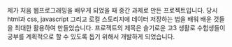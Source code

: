 제가 처음 웹프로그래밍을 배우게 되었을 때 중간 과제로 만든 프로젝트입니다.
당시 html과 css, javascript 그리고 로컬 스토리지에 데이터 저장하는 법을 배워 배운 것들을 최대한 활용하여 만들었습니다.
프로젝트의 제목은 슬기로운 고3 생활로 수험생들이 공부를 계획적으로 할 수 있도록 돕기 위해서 개발하게 되었습니다.
